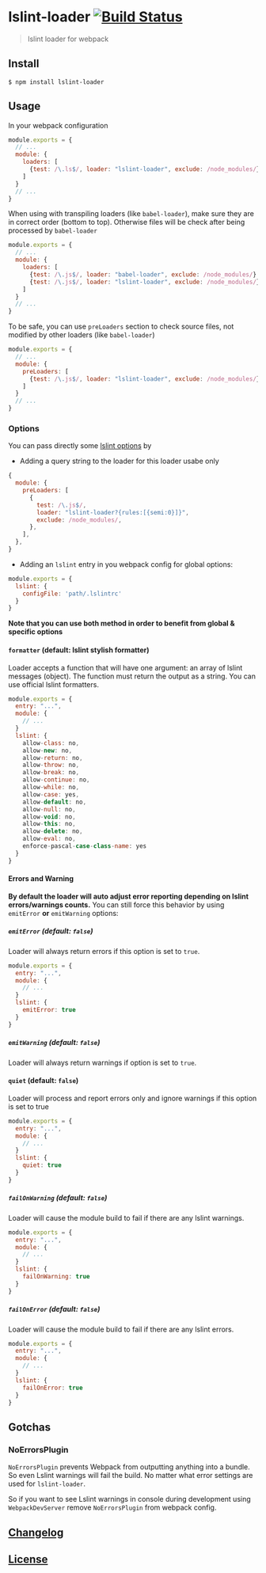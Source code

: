 # lslint-loader [![Build Status](http://img.shields.io/travis/kryptt/lslint-loader.svg)](https://travis-ci.org/kryptt/lslint-loader)

> lslint loader for webpack

## Install

```console
$ npm install lslint-loader
```

## Usage

In your webpack configuration

```javascript
module.exports = {
  // ...
  module: {
    loaders: [
      {test: /\.ls$/, loader: "lslint-loader", exclude: /node_modules/}
    ]
  }
  // ...
}
```

When using with transpiling loaders (like `babel-loader`), make sure they are in correct order
(bottom to top). Otherwise files will be check after being processed by `babel-loader`

```javascript
module.exports = {
  // ...
  module: {
    loaders: [
      {test: /\.js$/, loader: "babel-loader", exclude: /node_modules/}
      {test: /\.js$/, loader: "lslint-loader", exclude: /node_modules/}
    ]
  }
  // ...
}
```

To be safe, you can use `preLoaders` section to check source files, not modified
by other loaders (like `babel-loader`)

```js
module.exports = {
  // ...
  module: {
    preLoaders: [
      {test: /\.js$/, loader: "lslint-loader", exclude: /node_modules/}
    ]
  }
  // ...
}
```

### Options

You can pass directly some [lslint options](http://lslint.org/docs/user-guide/command-line-interface) by

- Adding a query string to the loader for this loader usabe only

```js
{
  module: {
    preLoaders: [
      {
        test: /\.js$/,
        loader: "lslint-loader?{rules:[{semi:0}]}",
        exclude: /node_modules/,
      },
    ],
  },
}
```

- Adding an `lslint` entry in you webpack config for global options:

```js
module.exports = {
  lslint: {
    configFile: 'path/.lslintrc'
  }
}
```

**Note that you can use both method in order to benefit from global & specific options**

#### `formatter` (default: lslint stylish formatter)

Loader accepts a function that will have one argument: an array of lslint messages (object).
The function must return the output as a string.
You can use official lslint formatters.

```js
module.exports = {
  entry: "...",
  module: {
    // ...
  }
  lslint: {
    allow-class: no,
    allow-new: no,
    allow-return: no,
    allow-throw: no,
    allow-break: no,
    allow-continue: no,
    allow-while: no,
    allow-case: yes,
    allow-default: no,
    allow-null: no,
    allow-void: no,
    allow-this: no,
    allow-delete: no,
    allow-eval: no,
    enforce-pascal-case-class-name: yes
  }
}
```

#### Errors and Warning

**By default the loader will auto adjust error reporting depending
on lslint errors/warnings counts.**
You can still force this behavior by using `emitError` **or** `emitWarning` options:

##### `emitError` (default: `false`)

Loader will always return errors if this option is set to `true`.

```js
module.exports = {
  entry: "...",
  module: {
    // ...
  }
  lslint: {
    emitError: true
  }
}
```

##### `emitWarning` (default: `false`)

Loader will always return warnings if option is set to `true`.

#### `quiet` (default: `false`)

Loader will process and report errors only and ignore warnings if this option is set to true

```js
module.exports = {
  entry: "...",
  module: {
    // ...
  }
  lslint: {
    quiet: true
  }
}
```

##### `failOnWarning` (default: `false`)

Loader will cause the module build to fail if there are any lslint warnings.

```js
module.exports = {
  entry: "...",
  module: {
    // ...
  }
  lslint: {
    failOnWarning: true
  }
}
```

##### `failOnError` (default: `false`)

Loader will cause the module build to fail if there are any lslint errors.

```js
module.exports = {
  entry: "...",
  module: {
    // ...
  }
  lslint: {
    failOnError: true
  }
}
```

## Gotchas

### NoErrorsPlugin

`NoErrorsPlugin` prevents Webpack from outputting anything into a bundle. So even Lslint warnings
will fail the build. No matter what error settings are used for `lslint-loader`.

So if you want to see Lslint warnings in console during development using `WebpackDevServer`
remove `NoErrorsPlugin` from webpack config.

## [Changelog](CHANGELOG.md)

## [License](LICENSE)
